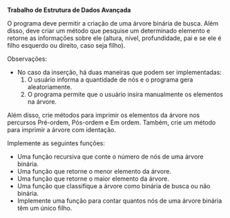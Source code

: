 **Trabalho de Estrutura de Dados Avançada**

O programa deve permitir a criação de uma árvore binária de busca. Além disso, deve criar um método que pesquise um determinado elemento e retorne as informações sobre ele (altura, nível, profundidade, pai e se ele é filho esquerdo ou direito, caso seja filho).

Observações:
- No caso da inserção, há duas maneiras que podem ser implementadas:
  1. O usuário informa a quantidade de nós e o programa gera aleatoriamente.
  2. O programa permite que o usuário insira manualmente os elementos na árvore.

Além disso, crie métodos para imprimir os elementos da árvore nos percursos Pré-ordem, Pós-ordem e Em ordem. Também, crie um método para imprimir a árvore com identação.

Implemente as seguintes funções:
- Uma função recursiva que conte o número de nós de uma árvore binária.
- Uma função que retorne o menor elemento da árvore.
- Uma função que retorne o maior elemento da árvore.
- Uma função que classifique a árvore como binária de busca ou não binária.
- Implemente uma função para contar quantos nós de uma árvore binária têm um único filho.
